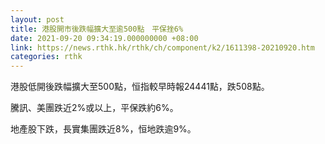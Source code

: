 ```yaml
---
layout: post
title: 港股開市後跌幅擴大至逾500點　平保挫6%
date: 2021-09-20 09:34:19.000000000 +08:00
link: https://news.rthk.hk/rthk/ch/component/k2/1611398-20210920.htm
categories: rthk
---
```


港股低開後跌幅擴大至500點，恒指較早時報24441點，跌508點。

騰訊、美團跌近2%或以上，平保跌約6%。

地產股下跌，長實集團跌近8%，恒地跌逾9%。
